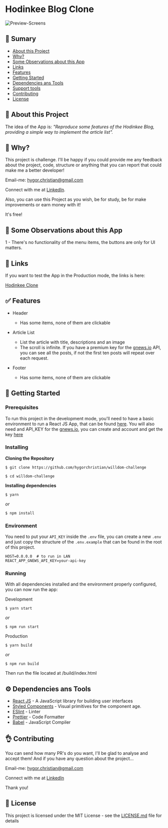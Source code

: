 # Hodinkee Blog Clone

![Preview-Screens](https://github.com/hygorchristian/willdom-challenge/blob/master/public/hodinkee.gif)

## :book: Sumary

- [About this Project](https://github.com/hygorchristian/willdom-challenge#speech_balloon-about-this-project)
- [Why?](https://github.com/hygorchristian/willdom-challenge#thinking-why)
- [Some Observations about this App](https://github.com/hygorchristian/willdom-challenge#mag_right-some-observations-about-this-app)
- [Links](https://github.com/hygorchristian/willdom-challenge#link-links)
- [Features](https://github.com/hygorchristian/willdom-challenge#white_check_mark-features)
- [Getting Started](https://github.com/hygorchristian/willdom-challenge#rocket-getting-started)
- [Dependencies ans Tools](https://github.com/hygorchristian/willdom-challenge#gear-dependencies-ans-tools)
- [Support tools](https://github.com/hygorchristian/willdom-challenge#wrench-support-tools)
- [Contributing](https://github.com/hygorchristian/willdom-challenge#ok_hand-contributing)
- [License](https://github.com/hygorchristian/willdom-challenge#book-license)

## :speech_balloon: About this Project

The idea of the App is:
_"Reproduce some features of the Hodinkee Blog, providing a simple way to implement the article list"._

## :thinking: Why?

This project is challenge. I'll be happy if you could provide me any feedback about the project, code, structure or anything that you can report that could make me a better developer!

Email-me: hygor.christian@gmail.com

Connect with me at [LinkedIn](https://www.linkedin.com/in/hygor-christian/).

Also, you can use this Project as you wish, be for study, be for make improvements or earn money with it!

It's free!

## :mag_right: Some Observations about this App

1 - There's no functionality of the menu items, the buttons are only for UI matters.

## :link: Links

If you want to test the App in the Production mode, the links is here:

[Hodinkee Clone](https://optimistic-benz-88f684.netlify.app/)

## :white_check_mark: Features

- Header
    - Has some items, none of them are clickable

- Article List
	- List the article with title, descriptions and an image
	- The scroll is infinite. If you have a premium key for the [gnews.io](https://gnews.io/) API, you can see all the posts, if not the first ten posts will repeat over each request.

- Footer 
    - Has some items, none of them are clickable

## :rocket: Getting Started

### Prerequisites

To run this project in the development mode, you'll need to have a basic environment to run a React JS App, that can be found [here](https://pt-br.reactjs.org/docs/getting-started.html).
You will also need and API_KEY for the [gnews.io](https://gnews.io/), you can create and account and get the key [here](https://gnews.io/register/)

### Installing

**Cloning the Repository**

```
$ git clone https://github.com/hygorchristian/willdom-challenge

$ cd willdom-challenge
```

**Installing dependencies**

```
$ yarn
```

_or_

```
$ npm install
```

### Environment

You need to put your `API_KEY` inside the `.env` file, you can create a new `.env` and just copy the structure of the `.env.example` that can be found in the root of this project.

```.env
HOST=0.0.0.0  # to run in LAN
REACT_APP_GNEWS_API_KEY=your-api-key
```

### Running

With all dependencies installed and the environment properly configured, you can now run the app:

Development

```
$ yarn start
```
_or_

```
$ npm run start
```

Production


```
$ yarn build
```
_or_

```
$ npm run build
```
Then run the file located at /build/index.html

## :gear: Dependencies ans Tools

- [React JS](https://reactjs.org/) - A JavaScript library for building user interfaces
- [Styled Components](https://styled-components.com/) - Visual primitives for the component age.
- [ESlint](https://eslint.org/) - Linter
- [Prettier](https://prettier.io/) - Code Formatter
- [Babel](https://babeljs.io/) - JavaScript Compiler

## :ok_hand: Contributing

You can send how many PR's do you want, I'll be glad to analyse and accept them! And if you have any question about the project...

Email-me: hygor.christian@gmail.com

Connect with me at [LinkedIn](https://www.linkedin.com/in/hygor-christian/)

Thank you!

## :book: License

This project is licensed under the MIT License - see the [LICENSE.md](https://github.com/hygorchristian/willdom-challenge/blob/master/LICENSE) file for details
